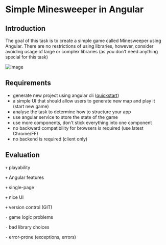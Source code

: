 # Simple Minesweeper in Angular

## Introduction

The goal of this task is to create a simple game called Minesweeper using Angular. 
There are no restrictions of using libraries, however, consider avoiding usage of large or complex libraries (as you don't need anything special for this task)

![image](https://upload.wikimedia.org/wikipedia/en/3/31/Minesweeper_XP.png)

## Requirements
- generate new project using angular cli ([quickstart](https://angular.io/guide/quickstart))
- a simple UI that should allow users to generate new map and play it (start new game)
- analyse the task to determine how to structure your app
- use angular service to store the state of the game
- use more components, don't stick everything into one component
- no backward compatibility for browsers is required (use latest Chrome/FF)
- no backend is required (client only)

## Evaluation

`+` playability

`+` Angular features

`+` single-page

`+` nice UI

`+` version control (GIT)

`-` game logic problems

`-` bad library choices

`-` error-prone (exceptions, errors)
